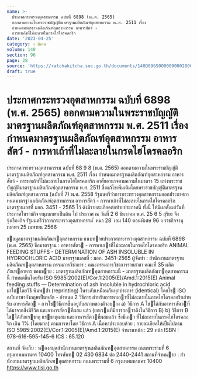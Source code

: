 ```yaml
---
name: >-
  ประกาศกระทรวงอุตสาหกรรม ฉบับที่ 6898 (พ.ศ. 2565)
  ออกตามความในพระราชบัญญัติมาตรฐานผลิตภัณฑ์อุตสาหกรรม พ.ศ. 2511 เรื่อง
  กำหนดมาตรฐานผลิตภัณฑ์อุตสาหกรรม อาหารสัตว์ -
  การหาเถ้าที่ไม่ละลายในกรดไฮโดรคลอริก
date: '2023-04-25'
category: ง พิเศษ
volume: 140
section: 96
page: 28
source: 'https://ratchakitcha.soc.go.th/documents/140D096S0000000002800.pdf'
draft: true
---
```


# ประกาศกระทรวงอุตสาหกรรม ฉบับที่ 6898 (พ.ศ. 2565) ออกตามความในพระราชบัญญัติมาตรฐานผลิตภัณฑ์อุตสาหกรรม พ.ศ. 2511 เรื่อง กำหนดมาตรฐานผลิตภัณฑ์อุตสาหกรรม อาหารสัตว์ - การหาเถ้าที่ไม่ละลายในกรดไฮโดรคลอริก

ประกาศกระทรวงอุตสาหกรรม ฉบับที่ 68 9 8 (พ.ศ. 2565) ออกตามความในพระราชบัญญัติมาตรฐานผลิตภัณฑ์อุตสาหกรรม พ.ศ. 2511 เรื่อง กำหนดมาตรฐานผลิตภัณฑ์อุตสาหกรรม อาหารสัตว์ - การหาเถ้าที่ไม่ละลายในกรดไฮโดรคลอริก อาศัยอานาจตามความในมาตรา 15 แห่งพระราชบัญญัติมาตรฐานผลิตภัณฑ์อุตสาหกรรม พ.ศ. 2511 ซึ่งแก้ไขเพิ่มเติมโดยพระราชบัญญัติมาตรฐานผลิตภัณฑ์อุตสาหกรรม (ฉบับที่ 7) พ.ศ. 2558 รัฐมนตรีว่าการกระทรวงอุตสาหกรรมออกประกาศกาหนดมาตรฐานผลิตภัณฑ์อุตสาหกรรม อาหารสัตว์ - การหาเถ้าที่ไม่ละลายในกรดไฮโดรคลอริก มาตรฐานเลขที่ มอก. 3451 - 2565 ไว้ ดังมีรายละเอียดต่อท้ายประกาศนี้ ทั้งนี้ ให้มีผลตั้งแต่วันที่ประกาศในราชกิจจานุเบกษาเป็นต้น ไป ประกาศ ณ วันที่ 2 6 ธันวาคม พ.ศ. 25 6 5 สุริยะ จึงรุ่งเรืองกิจ รัฐมนตรีว่าการกระทรวงอุตสาหกรรม ้ หนา 28 ่ เลม 140 ตอนพิเศษ 96 ง ราชกิจจานุเบกษา 25 เมษายน 2566

ขอมูลมาตรฐานผลิตภัณฑอุตสาหกรรม แนบทายประกาศกระทรวงอุตสาหกรรม ฉบับที่ 6898 (พ.ศ. 2565) ชื่อมาตรฐาน : อาหารสัตว - การหาเถาที่ไม่ละลายในกรดไฮโดรคลอริก ANIMAL FEEDING STUFFS - DETERMINATION OF ASH INSOLUBLE IN HYDROCHLORIC ACID มาตรฐานเลขที่ : มอก. 3451-2565 ผู้จัดทํา : สํานักงานมาตรฐานผลิตภัณฑอุตสาหกรรม กรรมการวิชาการ : คณะกรรมการวิชาการรายสาขา คณะที่ 35 ผลิตภัณฑอาหาร ขอบขาย : มาตรฐานผลิตภัณฑอุตสาหกรรมนี้ - มาตรฐานผลิตภัณฑอุตสาหกรรมนี้ กําหนดขึ้นโดยรับ ISO 5985:2002(E)/Cor.1:2005(E)/Amd.1:2015(E) Animal feeding stuffs — Determination of ash insoluble in hydrochloric acid มาใชโดยวิธี พิมพซ้ํา (reprinting) ในระดับเหมือนกันทุกประการ (identical) โดยใช ISO ฉบับภาษาอังกฤษเป็นหลัก - กําหนด 2 วิธีการ สําหรับการหาเถาที่ไม่ละลายในกรดไฮโดรคลอริกสําหรับ อาหารสัตว - การใชวิธีการขึ้นอยู่กับสภาพของตัวอยาง a) วิธีการ A ใชได้กับอาหารสัตวที่ได้มาจากสิ่งมีชีวิต และอาหารสัตวที่ผสม แล้ว (ยกเวนที่มีการกลาวถึงในวิธีการ B) b) วิธีการ B ใชได้กับแรธาตุ แรธาตุผสม และอาหารสัตวที่ผสมแล้ว ซึ่งมีเถา ที่ไม่ละลายในกรดไฮโดรคลอริก เกิน 1% (โดยมวล) ตามการหาโดย วิธีการ A เนื้อหาประกอบด้วย : รายละเอียดให้เป็นไปตาม ISO 5985:2002(E)/Cor.1:2005(E)/Amd.1:2015(E) จํานวนหน้า : 29 หน้า ISBN : 978-616-595-145-6 ICS : 65.120

สถานที่ จัดเก็บ : หองสมุดสํานักงานมาตรฐานผลิตภัณฑอุตสาหกรรม ถนนพระรามที่ 6 กรุงเทพมหานคร 10400 โทรศัพท 02 430 6834 ต่อ 2440-2441 สถานที่จําหนาย : สํานักงานมาตรฐานผลิตภัณฑอุตสาหกรรม ถนนพระรามที่ 6 กรุงเทพมหานคร 10400 https://www.tisi.go.th
